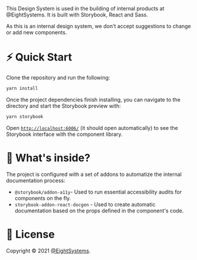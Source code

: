 This Design System is used in the building of internal products at @EightSystems. It is built with Storybook, React and Sass.

As this is an internal design system, we don't accept suggestions to change or add new components.

# ⚡️ Quick Start

Clone the repository and run the following:

```jsx
yarn install
```

Once the project dependencies finish installing, you can navigate to the directory and start the Storybook preview with:

```jsx
yarn storybook
```

Open [`http://localhost:6006/`](http://localhost:6006/) (it should open automatically) to see the Storybook interface with the component library.

# 🧐 What's inside?

The project is configured with a set of addons to automatize the internal documentation process:

- `@storybook/addon-a11y`- Used to run essential accessibility audits for components on the fly.
- `storybook-addon-react-docgen` - Used to create automatic documentation based on the props defined in the component's code.

# 📝 License

Copyright © 2021 [@EightSystems](https://github.com/EightSystems).
